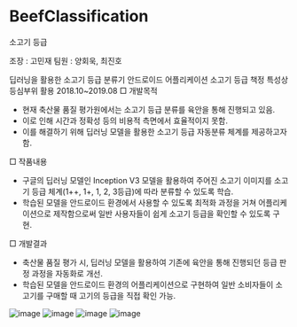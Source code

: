 # BeefClassification

소고기 등급 

조장 : 고민재
팀원 : 양회욱, 최진호

딥러닝을 활용한 소고기 등급 분류기 안드로이드 어플리케이션
소고기 등급 책정 특성상 등심부위 활용
2018.10~2019.08
□ 개발목적
- 현재 축산물 품질 평가원에서는 소고기 등급 분류를 육안을 통해 진행되고 있음.
- 이로 인해 시간과 정확성 등의 비용적 측면에서 효율적이지 못함.
- 이를 해결하기 위해 딥러닝 모델을 활용한 소고기 등급 자동분류 체계를 제공하고자 함. 

□ 작품내용
- 구글의 딥러닝 모델인 Inception V3 모델을 활용하여 주어진 소고기 이미지를 소고기 등급 체계(1++, 1+, 1, 2, 3등급)에 따라 분류할 수 있도록 학습.
- 학습된 모델을 안드로이드 환경에서 사용할 수 있도록 최적화 과정을 거쳐 어플리케이션으로 제작함으로써 일반 사용자들이 쉽게 소고기 등급을 확인할 수 있도록 구현.

□ 개발결과
- 축산물 품질 평가 시, 딥러닝 모델을 활용하여 기존에 육안을 통해 진행되던 등급 판정 과정을 자동화로 개선.
- 학습된 모델을 안드로이드 환경의 어플리케이션으로 구현하여 일반 소비자들이 소고기를 구매할 때 고기의 등급을 직접 확인 가능.

![image](https://user-images.githubusercontent.com/40710664/89849001-8afa0180-dbc2-11ea-8344-4ff1d0226cc8.png)
![image](https://user-images.githubusercontent.com/40710664/89849134-cb597f80-dbc2-11ea-96ff-a8ff23252805.png)
![image](https://user-images.githubusercontent.com/40710664/89849140-cd234300-dbc2-11ea-89ee-2ab361b7ef31.png)
![image](https://user-images.githubusercontent.com/40710664/89849144-ceed0680-dbc2-11ea-8b0b-f41459afe466.png)
